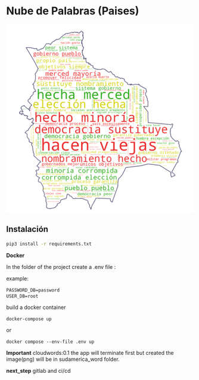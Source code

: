 # Nube de Palabras (Paises)
![](https://raw.githubusercontent.com/cr0wg4n/sudamerica-cloud/master/sudamerica_word/bolivia_words.png)
## Instalación

```bash
pip3 install -r requirements.txt
```

__Docker__

In the folder of the project create a .env file :

example:

```
PASSWORD_DB=password
USER_DB=root
```

build a docker container

```
docker-compose up 
```
or 

```
docker compose --env-file .env up
```

**Important** cloudwords:0.1 the app will terminate first but created the image(png) will be in sudamerica_word folder.

__next_step__ gitlab and ci/cd

